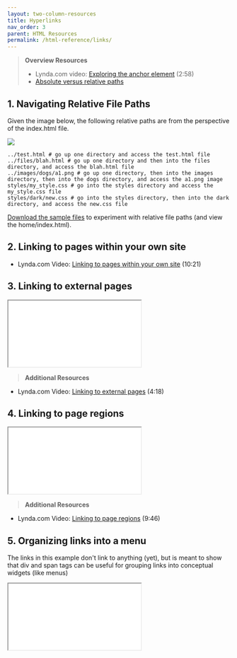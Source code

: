 ```yaml
---
layout: two-column-resources
title: Hyperlinks
nav_order: 3
parent: HTML Resources
permalink: /html-reference/links/
---
```


> **Overview Resources**
>
> * Lynda.com video: [Exploring the anchor element](http://www.lynda.com/HTML-tutorials/Exploring-anchor-element/170427/196164-4.html) (2:58)
> * [Absolute versus relative paths](http://www.coffeecup.com/help/articles/absolute-vs-relative-pathslinks/)

## 1. Navigating Relative File Paths
Given the image below, the following relative paths are from the perspective of the index.html file.

![](/spring2020/assets/images/file_paths.png)
```shell
../test.html # go up one directory and access the test.html file
../files/blah.html # go up one directory and then into the files directory, and access the blah.html file
../images/dogs/a1.png # go up one directory, then into the images directory, then into the dogs directory, and access the a1.png image
styles/my_style.css # go into the styles directory and access the my_style.css file
styles/dark/new.css # go into the styles directory, then into the dark directory, and access the new.css file
```
<a href="/spring2020/assets/paths.zip">Download the sample files</a> to experiment with relative file paths (and view the home/index.html).

## 2. Linking to pages within your own site
* Lynda.com Video: [Linking to pages within your own site](http://www.lynda.com/HTML-tutorials/Linking-pages-within-your-site/170427/196165-4.html) (10:21)

## 3. Linking to external pages
<iframe src="//codepen.io/vanwars/embed/mERgZY/?height=300&theme-id=18654&default-tab=html,result" allowfullscreen="true" class="codepen-frame"></iframe>

> **Additional Resources**
* Lynda.com Video: [Linking to external pages](http://www.lynda.com/HTML-tutorials/Linking-external-pages/170427/196166-4.html) (4:18)


## 4. Linking to page regions
<iframe src="//codepen.io/vanwars/embed/rLjbXG/?height=300&theme-id=18654&default-tab=html,result" allowfullscreen="true" class="codepen-frame"></iframe>


> **Additional Resources**
* Lynda.com Video: [Linking to page regions](http://www.lynda.com/HTML-tutorials/Linking-page-regions/170427/196168-4.html) (9:46)


## 5. Organizing links into a menu
The links in this example don't link to anything (yet), but is meant to show that div and span tags can be useful for grouping links into conceptual widgets (like menus)
<iframe src="//codepen.io/vanwars/embed/YMWqoO/?height=300&theme-id=18654&default-tab=html,result" allowfullscreen="true" class="codepen-frame"></iframe>
